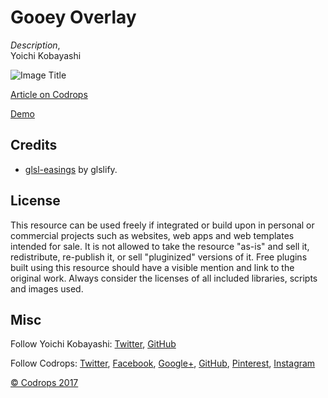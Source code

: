 # Gooey Overlay

*Description*,  
Yoichi Kobayashi

![Image Title](link)

[Article on Codrops]()

[Demo]()

## Credits

- [glsl-easings](https://github.com/glslify/glsl-easings) by glslify.

## License

This resource can be used freely if integrated or build upon in personal or commercial projects such as websites, web apps and web templates intended for sale. It is not allowed to take the resource "as-is" and sell it, redistribute, re-publish it, or sell "pluginized" versions of it. Free plugins built using this resource should have a visible mention and link to the original work. Always consider the licenses of all included libraries, scripts and images used.

## Misc

Follow Yoichi Kobayashi: [Twitter](https://twitter.com/ykob0123), [GitHub](https://github.com/ykob)

Follow Codrops: [Twitter](http://www.twitter.com/codrops), [Facebook](http://www.facebook.com/codrops), [Google+](https://plus.google.com/101095823814290637419), [GitHub](https://github.com/codrops), [Pinterest](http://www.pinterest.com/codrops/), [Instagram](https://www.instagram.com/codropsss/)


[© Codrops 2017](http://www.codrops.com)
